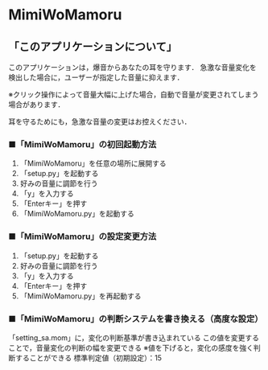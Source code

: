 # MimiWoMamoru
## 「このアプリケーションについて」
このアプリケーションは，爆音からあなたの耳を守ります．
急激な音量変化を検出した場合に，ユーザーが指定した音量に抑えます．

※クリック操作によって音量大幅に上げた場合，自動で音量が変更されてしまう場合があります．

耳を守るためにも，急激な音量の変更はお控えください．

### ■「MimiWoMamoru」の初回起動方法
1. 「MimiWoMamoru」を任意の場所に展開する
2. 「setup.py」を起動する
3. 好みの音量に調節を行う
4. 「y」を入力する
5. 「Enterキー」を押す
6. 「MimiWoMamoru.py」を起動する
### ■「MimiWoMamoru」の設定変更方法
1. 「setup.py」を起動する
2. 好みの音量に調節を行う
3. 「y」を入力する
4. 「Enterキー」を押す
5. 「MimiWoMamoru.py」を再起動する
### ■「MimiWoMamoru」の判断システムを書き換える（高度な設定）
「setting_sa.mom」に，変化の判断基準が書き込まれている
この値を変更することで，音量変化の判断の幅を変更できる
※値を下げると，変化の感度を強く判断することができる
標準判定値（初期設定）：15
